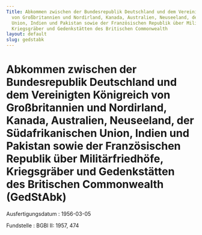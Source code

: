 ```yaml
---
Title: Abkommen zwischen der Bundesrepublik Deutschland und dem Vereinigten Königreich
  von Großbritannien und Nordirland, Kanada, Australien, Neuseeland, der Südafrikanischen
  Union, Indien und Pakistan sowie der Französischen Republik über Militärfriedhöfe,
  Kriegsgräber und Gedenkstätten des Britischen Commonwealth
layout: default
slug: gedstabk
---
```


# Abkommen zwischen der Bundesrepublik Deutschland und dem Vereinigten Königreich von Großbritannien und Nordirland, Kanada, Australien, Neuseeland, der Südafrikanischen Union, Indien und Pakistan sowie der Französischen Republik über Militärfriedhöfe, Kriegsgräber und Gedenkstätten des Britischen Commonwealth (GedStAbk)

Ausfertigungsdatum
:   1956-03-05

Fundstelle
:   BGBl II: 1957, 474

